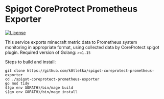 # Spigot CoreProtect Prometheus Exporter
[![License](https://img.shields.io/github/license/k0tletka/spigot-coreprotect-prometheus-exporter?&logo=github)](LICENSE)

This service exports minecraft metric data to Prometheus system monitoring in appropriate format, using collected data by CoreProtect spigot plugin.
Required version of Golang: `>=1.15`

Steps to build and install:
```
git clone https://github.com/k0tletka/spigot-coreprotect-prometheus-exporter
cd ./spigot-coreprotect-prometheus-exporter
go mod tidy
$(go env GOPATH)/bin/mage build
$(go env GOPATH)/bin/mage install
```
